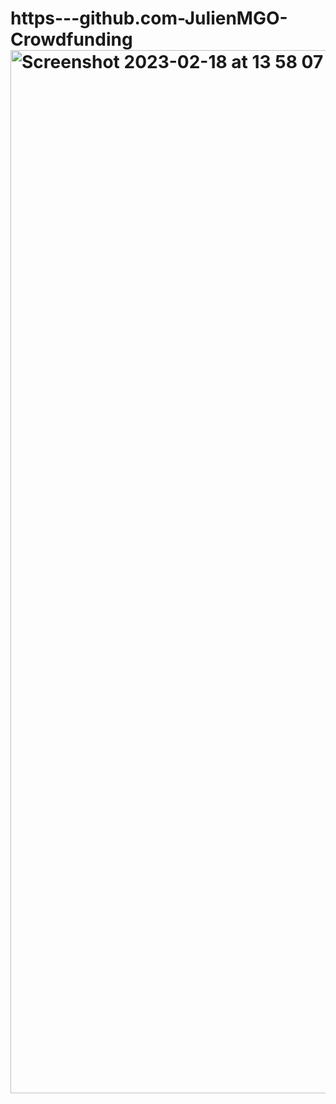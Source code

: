 # https---github.com-JulienMGO-Crowdfunding<img width="1669" alt="Screenshot 2023-02-18 at 13 58 07" src="https://user-images.githubusercontent.com/100517616/219867068-0b2b03b4-6625-45b7-a7a7-386360b9ab90.png">

